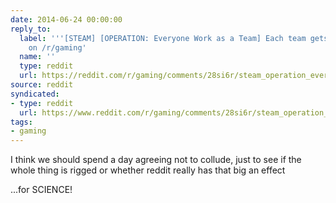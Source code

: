 ```yaml
---
date: 2014-06-24 00:00:00
reply_to:
  label: '''[STEAM] [OPERATION: Everyone Work as a Team] Each team gets to win twice!''
    on /r/gaming'
  name: ''
  type: reddit
  url: https://reddit.com/r/gaming/comments/28si6r/steam_operation_everyone_work_as_a_team_each_team/
source: reddit
syndicated:
- type: reddit
  url: https://www.reddit.com/r/gaming/comments/28si6r/steam_operation_everyone_work_as_a_team_each_team/ciexfl4/
tags:
- gaming
---
```


I think we should spend a day agreeing not to collude, just to see if the whole thing is rigged or whether reddit really has that big an effect

...for SCIENCE!